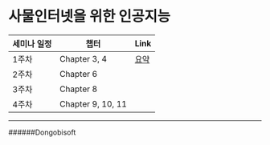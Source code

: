 사물인터넷을 위한 인공지능
=============

세미나 일정 | 챕터 | Link
--------|--------|--------
 1주차 | Chapter 3, 4 | [요약](./week1/yongsoo.hur/README.md)
 2주차 | Chapter 6 |
 3주차 | Chapter 8 | 
 4주차 | Chapter 9, 10, 11 

-----------------------
######Dongobisoft
